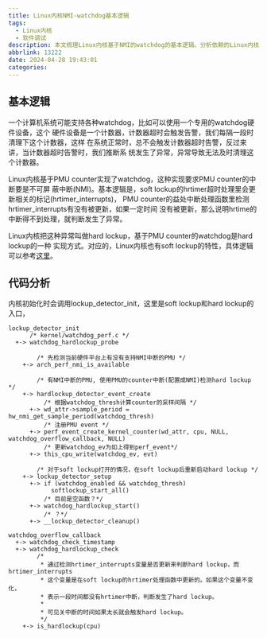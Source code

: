 ```yaml
---
title: Linux内核NMI-watchdog基本逻辑
tags:
  - Linux内核
  - 软件调试
description: 本文梳理Linux内核基于NMI的watchdog的基本逻辑。分析依赖的Linux内核版本是v6.8-rc5
abbrlink: 13222
date: 2024-04-28 19:43:01
categories:
---
```


基本逻辑
---------

一个计算机系统可能支持各种watchdog，比如可以使用一个专用的watchdog硬件设备，这个
硬件设备是一个计数器，计数器超时会触发告警，我们每隔一段时清理下这个计数器，这样
在系统正常时，总不会触发计数器超时告警，反过来讲，当计数器超时告警时，我们推断系
统发生了异常，异常导致无法及时清理这个计数器。

Linux内核基于PMU counter实现了watchdog，这种实现要求PMU counter的中断要是不可屏
蔽中断(NMI)。基本逻辑是，soft lockup的hrtimer超时处理里会更新相关的标记(hrtimer_interrupts)，
PMU counter的益处中断处理函数里检测hrtimer_interrupts有没有被更新，如果一定时间
没有被更新，那么说明hrtime的中断得不到处理，就判断发生了异常。

Linux内核把这种异常叫做hard lockup，基于PMU counter的watchdog是hard lockup的一种
实现方式。对应的，Linux内核也有soft lockup的特性，具体逻辑可以参考[这里](https://wangzhou.github.io/Linux内核soft-lockup检测机制/)。

代码分析
---------

内核初始化时会调用lockup_detector_init，这里是soft lockup和hard lockup的入口，
```
lockup_detector_init
      /* kernel/watchdog_perf.c */
  +-> watchdog_hardlockup_probe

        /* 先检测当前硬件平台上有没有支持NMI中断的PMU */
    +-> arch_perf_nmi_is_available

        /* 有NMI中断的PMU, 使用PMU的counter中断(配置成NMI)检测hard lockup */
    +-> hardlockup_detector_event_create
          /* 根据watchdog_thresh计算counter的采样间隔 */
      +-> wd_attr->sample_period = hw_nmi_get_sample_period(watchdog_thresh)
          /* 注册PMU event */
      +-> perf_event_create_kernel_counter(wd_attr, cpu, NULL, watchdog_overflow_callback, NULL)
          /* 更新watchdog_ev为如上得到perf_event*/
      +-> this_cpu_write(watchdog_ev, evt)

        /* 对于soft lockup打开的情况，在soft lockup后重新启动hard lockup */
    +-> lockup_detector_setup
      +-> if (watchdog_enabled && watchdog_thresh)
            softlockup_start_all()
          /* 目前是空函数？*/
      +-> watchdog_hardlockup_start()
          /* ？*/
      +-> __lockup_detector_cleanup()

watchdog_overflow_callback
  +-> watchdog_check_timestamp
  +-> watchdog_hardlockup_check
        /* 
         * 通过检测hrtimer_interrupts变量是否更新来判断hard lockup，而hrtimer_interrupts
         * 这个变量是在soft lockup的hrtimer处理函数中更新的。如果这个变量不变化，
         * 表示一段时间都没有hrtimer中断，判断发生了hard lockup。
         * 
         * 可见关中断的时间如果太长就会触发hard lockup。
         */
    +-> is_hardlockup(cpu)
```
